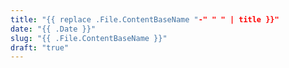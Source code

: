 ```yaml
---
title: "{{ replace .File.ContentBaseName "-" " " | title }}"
date: "{{ .Date }}"
slug: "{{ .File.ContentBaseName }}"
draft: "true"
---
```

